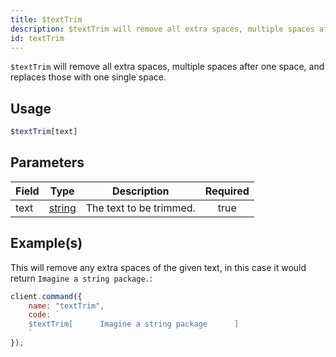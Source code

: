 ```yaml
---
title: $textTrim
description: $textTrim will remove all extra spaces, multiple spaces after one space, and replaces those with one single space.
id: textTrim
---
```


`$textTrim` will remove all extra spaces, multiple spaces after one space, and replaces those with one single space.

## Usage

```php
$textTrim[text]
```

## Parameters

| Field | Type                                                                                              | Description             | Required |
| ----- | ------------------------------------------------------------------------------------------------- | ----------------------- | :------: |
| text  | [string](https://developer.mozilla.org/en-US/docs/Web/JavaScript/Reference/Global_Objects/String) | The text to be trimmed. |   true   |

## Example(s)

This will remove any extra spaces of the given text, in this case it would return `Imagine a string package.`:

```javascript
client.command({
    name: "textTrim",
    code: `
    $textTrim[      Imagine a string package      ]
    `
});
```
